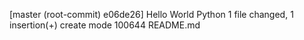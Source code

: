 [master (root-commit) e06de26] Hello World Python
 1 file changed, 1 insertion(+)
 create mode 100644 README.md
